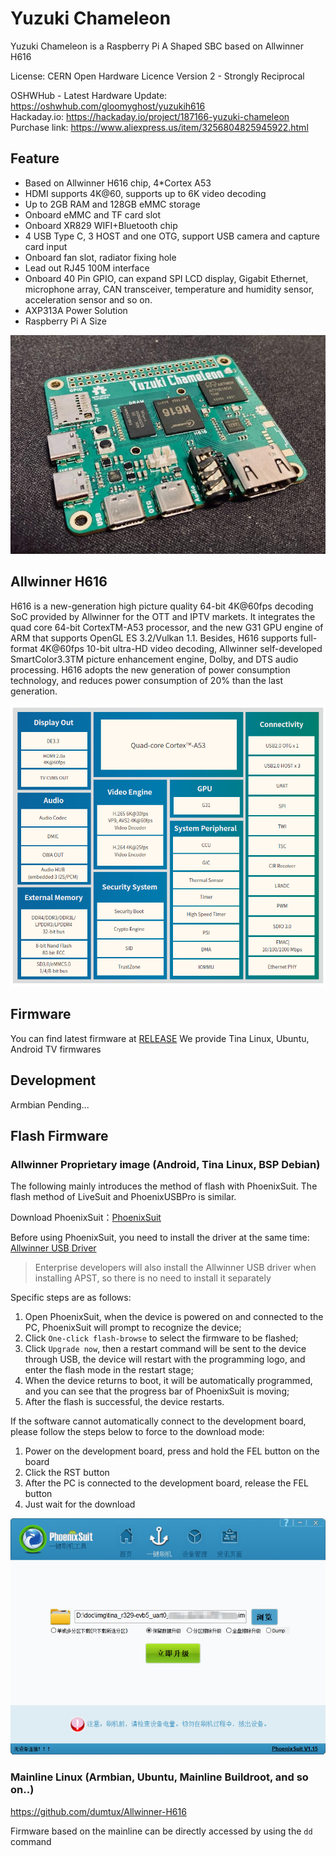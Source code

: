 # Yuzuki Chameleon

Yuzuki Chameleon is a Raspberry Pi A Shaped SBC based on Allwinner H616

License: CERN Open Hardware Licence Version 2 - Strongly Reciprocal

OSHWHub - Latest Hardware Update: https://oshwhub.com/gloomyghost/yuzukih616  
Hackaday.io: https://hackaday.io/project/187166-yuzuki-chameleon  
Purchase link: https://www.aliexpress.us/item/3256804825945922.html

## Feature
- Based on Allwinner H616 chip, 4*Cortex A53
- HDMI supports 4K@60, supports up to 6K video decoding
- Up to 2GB RAM and 128GB eMMC storage
- Onboard eMMC and TF card slot
- Onboard XR829 WIFI+Bluetooth chip
- 4 USB Type C, 3 HOST and one OTG, support USB camera and capture card input
- Onboard fan slot, radiator fixing hole
- Lead out RJ45 100M interface
- Onboard 40 Pin GPIO, can expand SPI LCD display, Gigabit Ethernet, microphone array, CAN transceiver, temperature and humidity sensor, acceleration sensor and so on.
- AXP313A Power Solution
- Raspberry Pi A Size

![main](Bitmap/main.jpeg)

## Allwinner H616

H616 is a new-generation high picture quality 64-bit 4K@60fps decoding SoC provided by Allwinner for the
OTT and IPTV markets. It integrates the quad core 64-bit CortexTM-A53 processor, and the new G31 GPU
engine of ARM that supports OpenGL ES 3.2/Vulkan 1.1. Besides, H616 supports full-format 4K@60fps
10-bit ultra-HD video decoding, Allwinner self-developed SmartColor3.3TM picture enhancement engine,
Dolby, and DTS audio processing. H616 adopts the new generation of power consumption technology, and
reduces power consumption of 20% than the last generation.

![brief](Bitmap/brief.png)

## Firmware

You can find latest firmware at [RELEASE](https://github.com/YuzukiHD/YuzukiChameleon/releases)
We provide Tina Linux, Ubuntu, Android TV firmwares

## Development

Armbian Pending...

## Flash Firmware

### Allwinner Proprietary image (Android, Tina Linux, BSP Debian)

The following mainly introduces the method of flash with PhoenixSuit. The flash method of LiveSuit and PhoenixUSBPro is similar.

Download PhoenixSuit：[PhoenixSuit](https://www.aw-ol.com/downloads/resources/13)

Before using PhoenixSuit, you need to install the driver at the same time: [Allwinner USB Driver](https://www.aw-ol.com/downloads/resources/15)

> Enterprise developers will also install the Allwinner USB driver when installing APST, so there is no need to install it separately

Specific steps are as follows:

1. Open PhoenixSuit, when the device is powered on and connected to the PC, PhoenixSuit will prompt to recognize the device;
2. Click `One-click flash-browse` to select the firmware to be flashed;
3. Click `Upgrade now`, then a restart command will be sent to the device through USB, the device will restart with the programming logo, and enter the flash mode in the restart stage;
4.  When the device returns to boot, it will be automatically programmed, and you can see that the progress bar of PhoenixSuit is moving;
5. After the flash is successful, the device restarts.

If the software cannot automatically connect to the development board, please follow the steps below to force to the download mode:

1. Power on the development board, press and hold the FEL button on the board
2. Click the RST button
3. After the PC is connected to the development board, release the FEL button
4. Just wait for the download

![image-20210310195432915.png](Bitmap/image-20210310195432915.png)

### Mainline Linux (Armbian, Ubuntu, Mainline Buildroot, and so on..)

https://github.com/dumtux/Allwinner-H616

Firmware based on the mainline can be directly accessed by using the `dd` command

